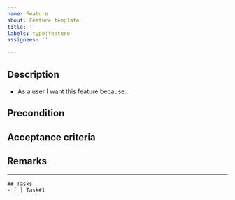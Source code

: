 ```yaml
---
name: Feature
about: Feature template
title: ''
labels: type:feature
assignees: ''

---
```


## Description
* As a user I want this feature because...

## Precondition

## Acceptance criteria

## Remarks

---

```[tasklist]
## Tasks
- [ ] Task#1
```